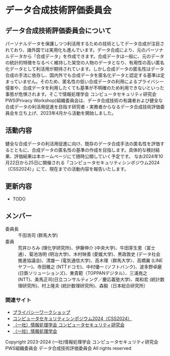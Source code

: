 # データ合成技術評価委員会

## データ合成技術評価委員会について
パーソナルデータを保護しつつ利活用するための技術としてデータ合成が注目されており、諸外国では実用化も進んでいます。データ合成により、元のパーソナルデータから「合成データ」を作成できます。合成データは一般に、元のデータの統計的特徴をなるべく維持した架空の人物のデータとなり、有用性の高い匿名化データとして利活用が期待されています。しかし合成データの匿名性はデータ合成の手法に依存し、国内外でも合成データを匿名化データと認定する基準は定まっていません。そのため、匿名性の低い合成データの利用によるプライバシー侵害や、合成データを利用したくても基準が不明確のため利用できないといった事態が危惧されます。そこで情報処理学会 コンピュータセキュリティ研究会 PWS(Privacy Workshop)組織委員会は、データ合成技術の有識者および健全な合成データの利活用促進を目指す研究者・実務者からなるデータ合成技術評価委員会を立ち上げ、2023年4月から活動を開始しました。

## 活動内容
健全な合成データの利活用促進に向け、既存のデータ合成手法の匿名性を評価するとともに、合成データの匿名性の基準の作成を目指します。具体的な検討結果、評価結果は本ホームページにて随時公開していく予定です。
なお2024年10月22日から25日に開催される「コンピュータセキュリティシンポジウム2024（CSS2024）」にて、現在までの活動内容を報告いたします。

## 更新内容
- TODO

## メンバー 
<dl>
 <dt>委員長</dt>
  <dd>千田浩司 (群馬大学)</dd>
 <dt>委員</dt>
  <dd>
   荒井ひろみ (理化学研究所)、伊藤伸介 (中央大学)、牛田芽生恵（富士通）、菊池浩明 (明治大学)、木村映善 (愛媛大学)、黒政敦史 (データ社会推進協議会)、清雄一 (電気通信大学)、高木理（群馬大学）、高橋翼 (LINEヤフー)、寺田雅之 (NTTドコモ)、中村優一 (ソフトバンク)、波多野卓磨 (日鉄ソリューションズ)、東貴範（TOPPANデジタル）、三浦尭之 (NTT)、美馬正司(日立コンサルティング／慶応義塾大学)、南和宏 (統計数理研究所)、村上隆夫 (統計数理研究所)、森毅（日本総合研究所）　
  </dd>
</dl>

### 関連サイト
- [プライバシーワークショップ](https://www.iwsec.org/pws/)
- [コンピュータセキュリティシンポジウム2024（CSS2024）](https://www.iwsec.org/css/2024/)
- [（一社）情報処理学会 コンピュータセキュリティ研究会](https://www.iwsec.org/csec/)
- [（一社）情報処理学会](https://www.ipsj.or.jp/)

<div id="footer">
 <p id="copyright">Copyright 2023-2024 (一社)情報処理学会 コンピュータセキュリティ研究会 PWS組織委員会 データ合成技術評価委員会 All rights reserved</p>
</div>
